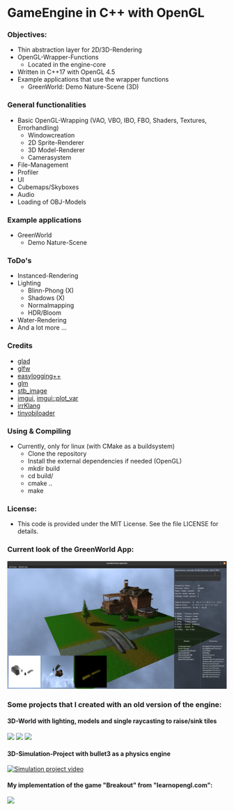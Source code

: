 # GameEngine in C++ with OpenGL

### Objectives:
   - Thin abstraction layer for 2D/3D-Rendering
   - OpenGL-Wrapper-Functions
      - Located in the engine-core
   - Written in C++17 with OpenGL 4.5
   - Example applications that use the wrapper functions
     - GreenWorld: Demo Nature-Scene (3D)   

### General functionalities
   - Basic OpenGL-Wrapping (VAO, VBO, IBO, FBO, Shaders, Textures, Errorhandling)
     - Windowcreation
     - 2D Sprite-Renderer
     - 3D Model-Renderer
     - Camerasystem
   - File-Management
   - Profiler
   - UI
   - Cubemaps/Skyboxes
   - Audio
   - Loading of OBJ-Models
   
### Example applications  
   - GreenWorld
     - Demo Nature-Scene

### ToDo's
   - Instanced-Rendering
   - Lighting
     - Blinn-Phong (X)
     - Shadows (X)
     - Normalmapping
     - HDR/Bloom 
   - Water-Rendering
   - And a lot more ...

### Credits
   - [glad](https://github.com/Dav1dde/glad)
   - [glfw](https://github.com/glfw/glfw)
   - [easylogging++](https://github.com/amrayn/easyloggingpp)
   - [glm](https://github.com/g-truc/glm)   
   - [stb_image](https://github.com/nothings/stb/blob/master/stb_image.h)   
   - [imgui](https://github.com/ocornut/imgui), [imgui::plot_var](https://github.com/ocornut/imgui/wiki/plot_var_example)
   - [irrKlang](https://www.ambiera.com/irrklang/)
   - [tinyobjloader](https://github.com/tinyobjloader/tinyobjloader)

### Using & Compiling
   - Currently, only for linux (with CMake as a buildsystem)
      - Clone the repository
      - Install the external dependencies if needed (OpenGL)
      - mkdir build
      - cd build/
      - cmake ..
      - make
            
### License:
   - This code is provided under the MIT License. See the file LICENSE for details.

### Current look of the GreenWorld App:
![GreenWorld](res/screenshots/greenWorld/Screenshot_GW_014.png)

### Some projects that I created with an old version of the engine:

#### 3D-World with lighting, models and single raycasting to raise/sink tiles
<img src="https://user-images.githubusercontent.com/59279641/77147299-375d0f00-6a8d-11ea-9db8-0d94d04d178b.PNG"/>
<img src="https://user-images.githubusercontent.com/59279641/77147427-7ee39b00-6a8d-11ea-86cd-6ba2ad74efff.PNG"/>
<img src="https://user-images.githubusercontent.com/59279641/77147461-94f15b80-6a8d-11ea-82b8-0a67f637a7c7.PNG"/>  
 
#### 3D-Simulation-Project with bullet3 as a physics engine  
[![Simulation project video](https://user-images.githubusercontent.com/59279641/106173433-34927680-6194-11eb-9cfc-caabc3781d1f.gif)](https://user-images.githubusercontent.com/59279641/106173014-c0f06980-6193-11eb-9ea6-1efb2e17c5a9.mp4)

#### My implementation of the game "Breakout" from "learnopengl.com":
<img src="https://user-images.githubusercontent.com/59279641/91633530-3d1a3180-e9e9-11ea-889c-74dba8e7e700.PNG"/>